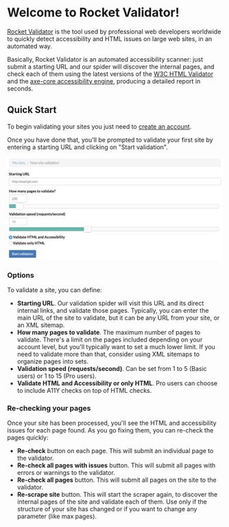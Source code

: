 # Welcome to Rocket Validator!

<a href="https://rocketvalidator.com" target="_blank">Rocket Validator</a> is the tool used by professional web developers worldwide to quickly detect accessibility and HTML issues on large web sites, in an automated way.

Basically, Rocket Validator is an automated accessibility scanner: just submit a starting URL and our spider will discover the internal pages, and check each of them using the latest versions of the <a href="https://github.com/validator/validator" target="_blank">W3C HTML Validator</a> and the <a href="https://www.deque.com/axe/" target="_blank">axe-core accessibility engine</a>, producing a detailed report in seconds.

## Quick Start

To begin validating your sites you just need to <a href="https://rocketvalidator.com/registration/new" target="_blank">create an account</a>.

Once you have done that, you'll be prompted to validate your first site by entering a starting URL and clicking on "Start validation".

![New site report form](img/new-site-validation-form.png)

### Options

To validate a site, you can define:

* **Starting URL**. Our validation spider will visit this URL and its direct internal links, and validate those pages. Typically, you can enter the main URL of the site to validate, but it can be any URL from your site, or an XML sitemap.
* **How many pages to validate**. The maximum number of pages to validate. There's a limit on the pages included depending on your account level, but you'll typically want to set a much lower limit. If you need to validate more than that, consider using XML sitemaps to organize pages into sets.
* **Validation speed (requests/second)**. Can be set from 1 to 5 (Basic users) or 1 to 15 (Pro users).
* **Validate HTML and Accessibility or only HTML**. Pro users can choose to include A11Y checks on top of HTML checks.

### Re-checking your pages

Once your site has been processed, you'll see the HTML and accessibility issues for each page found. As you go fixing them, you can re-check the pages quickly:

* **Re-check** button on each page. This will submit an individual page to the validator.
* **Re-check all pages with issues** button. This will submit all pages with errors or warnings to the validator.
* **Re-check all pages** button. This will submit all pages on the site to the validator.
* **Re-scrape site** button. This will start the scraper again, to discover the internal pages of the site and validate each of them. Use only if the structure of your site has changed or if you want to change any parameter (like max pages).

